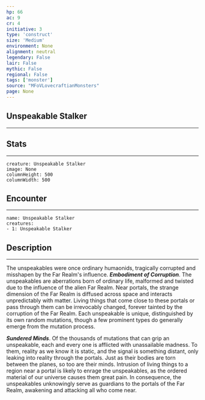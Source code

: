 ```yaml
---
hp: 66
ac: 9
cr: 4
initiative: 3
type: 'construct'    
size: 'Medium'
environment: None
alignment: neutral
legendary: False
lair: False
mythic: False
regional: False
tags: ['monster']
source: "MFoVLovecraftianMonsters"
page: None
---
```


## Unspeakable Stalker
---



## Stats
---

```statblock
creature: Unspeakable Stalker
image: None
columnHeight: 500
columnWidth: 500
```

## Encounter
---

```encounter-table
name: Unspeakable Stalker
creatures:
- 1: Unspeakable Stalker
```

## Description
---
The unspeakables were once ordinary humaonids, tragically corrupted and misshapen by the Far Realm's influence.
**_Embodiment of Corruption_**. The unspeakables are aberrations born of ordinary life, malformed and twisted due to the influence of the alien Far Realm. Near portals, the strange dimension of the Far Realm is diffused across space and interacts unpredictably with matter. Living things that come close to these portals or pass through them can be irrevocably changed, forever tainted by the corruption of the Far Realm. Each unspeakable is unique, distinguished by its own random mutations, though a few prominent types do generally emerge from the mutation process.

**_Sundered Minds_**. Of the thousands of mutations that can grip an unspeakable, each and every one is afflicted with unassailable madness. To them, reality as we know it is static, and the signal is something distant, only leaking into reality through the portals. Just as their bodies are torn between the planes, so too are their minds.
Intrusion of living things to a region near a portal is likely to enrage the unspeakables, as the ordered material of our universe causes them great pain. In consequence, the unspeakables unknowingly serve as guardians to the portals of the Far Realm, awakening and attacking all who come near.







